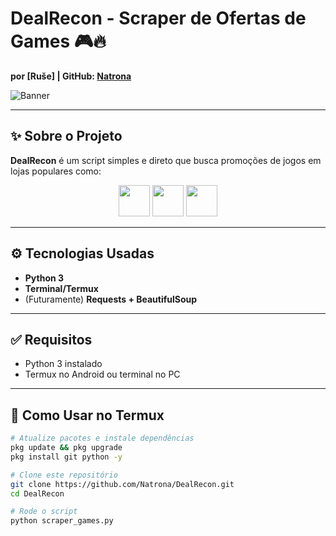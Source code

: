 # DealRecon - Scraper de Ofertas de Games 🎮🔥  
**por [Ruše] | GitHub: [Natrona](https://github.com/Natrona)**  

![Banner](https://cdn.cloudflare.steamstatic.com/store/home/store_home_share.jpg)

---

## ✨ Sobre o Projeto
**DealRecon** é um script simples e direto que busca promoções de jogos em lojas populares como:

<p align="center">
  <img src="https://upload.wikimedia.org/wikipedia/commons/8/83/Steam_icon_logo.svg" width="50" />
  <img src="https://upload.wikimedia.org/wikipedia/commons/3/31/Epic_Games_logo.svg" width="50" />
  <img src="https://upload.wikimedia.org/wikipedia/commons/f/f8/GOG.com_logo.svg" width="50" />
</p>

---

## ⚙️ Tecnologias Usadas
- **Python 3**
- **Terminal/Termux**
- (Futuramente) **Requests + BeautifulSoup**

---

## ✅ Requisitos
- Python 3 instalado
- Termux no Android ou terminal no PC

---

## 🚀 Como Usar no Termux

```bash
# Atualize pacotes e instale dependências
pkg update && pkg upgrade
pkg install git python -y

# Clone este repositório
git clone https://github.com/Natrona/DealRecon.git
cd DealRecon

# Rode o script
python scraper_games.py
